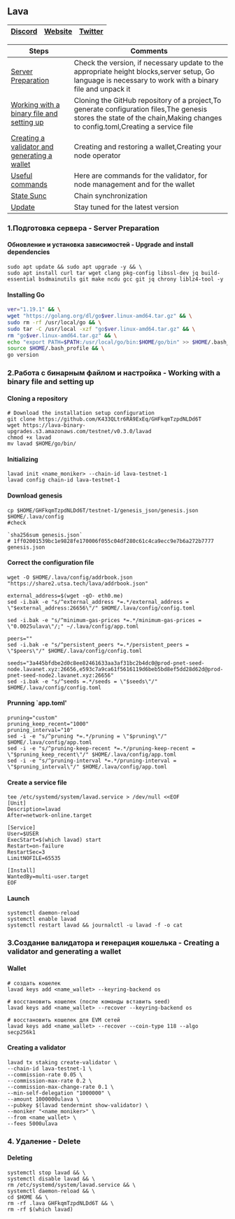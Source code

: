 ## Lava

[Discord](https://discord.gg/7H69AtB3) | [Website](https://lavanet.xyz/) | [Twitter](https://twitter.com/lavanetxyz)
--- | --- | ---

Steps | Comments
--- | --- |
[Server Preparation](https://github.com/DanilJPG/nodes_testnets/blob/main/Lava%20Network/Readme.md#:~:text=1.%D0%9F%D0%BE%D0%B4%D0%B3%D0%BE%D1%82%D0%BE%D0%B2%D0%BA%D0%B0%20%D1%81%D0%B5%D1%80%D0%B2%D0%B5%D1%80%D0%B0%20%2D%20Server%20Preparation) | Check the version, if necessary update to the appropriate height blocks,server setup, Go language is necessary to work with a binary file and unpack it
[Working with a binary file and setting up](https://github.com/DanilJPG/nodes_testnets/blob/main/Lava%20Network/Readme.md#:~:text=2.%D0%A0%D0%B0%D0%B1%D0%BE%D1%82%D0%B0%20%D1%81%20%D0%B1%D0%B8%D0%BD%D0%B0%D1%80%D0%BD%D1%8B%D0%BC%20%D1%84%D0%B0%D0%B9%D0%BB%D0%BE%D0%BC%20%D0%B8%20%D0%BD%D0%B0%D1%81%D1%82%D1%80%D0%BE%D0%B9%D0%BA%D0%B0%20%2D%20Working%20with%20a%20binary%20file%20and%20setting%20up) | Cloning the GitHub repository of a project,To generate configuration files,The genesis stores the state of the chain,Making changes to config.toml,Creating a service file
[Creating a validator and generating a wallet](https://github.com/DanilJPG/nodes_testnets/blob/main/Lava%20Network/Readme.md#:~:text=3.%D0%A1%D0%BE%D0%B7%D0%B4%D0%B0%D0%BD%D0%B8%D0%B5%20%D0%B2%D0%B0%D0%BB%D0%B8%D0%B4%D0%B0%D1%82%D0%BE%D1%80%D0%B0%20%D0%B8%20%D0%B3%D0%B5%D0%BD%D0%B5%D1%80%D0%B0%D1%86%D0%B8%D1%8F%20%D0%BA%D0%BE%D1%88%D0%B5%D0%BB%D1%8C%D0%BA%D0%B0%20%2D%20Creating%20a%20validator%20and%20generating%20a%20wallet) | Creating and restoring a wallet,Creating your node operator
[Useful commands](https://github.com/DanilJPG/nodes_testnets/blob/main/Lava%20Network/Useful%20commands.md) | Here are commands for the validator, for node management and for the wallet
[State Sunc]() | Chain synchronization
[Update](https://github.com/DanilJPG/nodes_testnets/blob/main/Lava%20Network/Update.md) | Stay tuned for the latest version
### 1.Подготовка сервера - Server Preparation 
#### Обновление и установка зависимостей - Upgrade and install dependencies
```Shell
sudo apt update && sudo apt upgrade -y && \
sudo apt install curl tar wget clang pkg-config libssl-dev jq build-essential bsdmainutils git make ncdu gcc git jq chrony liblz4-tool -y
```
#### Installing Go
```Bash
ver="1.19.1" && \
wget "https://golang.org/dl/go$ver.linux-amd64.tar.gz" && \
sudo rm -rf /usr/local/go && \
sudo tar -C /usr/local -xzf "go$ver.linux-amd64.tar.gz" && \
rm "go$ver.linux-amd64.tar.gz" && \
echo "export PATH=$PATH:/usr/local/go/bin:$HOME/go/bin" >> $HOME/.bash_profile && \
source $HOME/.bash_profile && \
go version
```

### 2.Работа с бинарным файлом и настройка - Working with a binary file and setting up
#### Cloning a repository 
```Shell
# Download the installation setup configuration
git clone https://github.com/K433QLtr6RA9ExEq/GHFkqmTzpdNLDd6T
wget https://lava-binary-upgrades.s3.amazonaws.com/testnet/v0.3.0/lavad
chmod +x lavad
mv lavad $HOME/go/bin/
```

#### Initializing 
```Shell
lavad init <name_moniker> --chain-id lava-testnet-1
lavad config chain-id lava-testnet-1
```

#### Download genesis
```Shell
cp $HOME/GHFkqmTzpdNLDd6T/testnet-1/genesis_json/genesis.json $HOME/.lava/config
#check

`sha256sum genesis.json`
# 1ff02001539bc1e9828fe170006f055c04df280c61c4ca9ecc9e7b6a272b7777  genesis.json
```

#### Correct the configuration file
```Shell
wget -O $HOME/.lava/config/addrbook.json "https://share2.utsa.tech/lava/addrbook.json"

external_address=$(wget -qO- eth0.me)
sed -i.bak -e "s/^external_address *=.*/external_address = \"$external_address:26656\"/" $HOME/.lava/config/config.toml

sed -i.bak -e "s/^minimum-gas-prices *=.*/minimum-gas-prices = \"0.0025ulava\"/;" ~/.lava/config/app.toml

peers=""
sed -i.bak -e "s/^persistent_peers *=.*/persistent_peers = \"$peers\"/" $HOME/.lava/config/config.toml

seeds="3a445bfdbe2d0c8ee82461633aa3af31bc2b4dc0@prod-pnet-seed-node.lavanet.xyz:26656,e593c7a9ca61f5616119d6beb5bd8ef5dd28d62d@prod-pnet-seed-node2.lavanet.xyz:26656"
sed -i.bak -e "s/^seeds =.*/seeds = \"$seeds\"/" $HOME/.lava/config/config.toml
```
#### Prunning `app.toml'
```Shell
pruning="custom"
pruning_keep_recent="1000"
pruning_interval="10"
sed -i -e "s/^pruning *=.*/pruning = \"$pruning\"/" $HOME/.lava/config/app.toml
sed -i -e "s/^pruning-keep-recent *=.*/pruning-keep-recent = \"$pruning_keep_recent\"/" $HOME/.lava/config/app.toml
sed -i -e "s/^pruning-interval *=.*/pruning-interval = \"$pruning_interval\"/" $HOME/.lava/config/app.toml
```

#### Create a service file
```Shell
tee /etc/systemd/system/lavad.service > /dev/null <<EOF
[Unit]
Description=lavad
After=network-online.target

[Service]
User=$USER
ExecStart=$(which lavad) start
Restart=on-failure
RestartSec=3
LimitNOFILE=65535

[Install]
WantedBy=multi-user.target
EOF
```

#### Launch
```Shell
systemctl daemon-reload
systemctl enable lavad
systemctl restart lavad && journalctl -u lavad -f -o cat
```


### 3.Создание валидатора и генерация кошелька - Creating a validator and generating a wallet
#### Wallet 
```Shell
# создать кошелек
lavad keys add <name_wallet> --keyring-backend os

# восстановить кошелек (после команды вставить seed)
lavad keys add <name_wallet> --recover --keyring-backend os

# восстановить кошелек для EVM сетей
lavad keys add <name_wallet> --recover --coin-type 118 --algo secp256k1
```

#### Creating a validator 
```Shell
lavad tx staking create-validator \
--chain-id lava-testnet-1 \
--commission-rate 0.05 \
--commission-max-rate 0.2 \
--commission-max-change-rate 0.1 \
--min-self-delegation "1000000" \
--amount 1000000ulava \
--pubkey $(lavad tendermint show-validator) \
--moniker "<name_moniker>" \
--from <name_wallet> \
--fees 5000ulava
```

### 4. Удаление - Delete
#### Deleting
```Shell
systemctl stop lavad && \
systemctl disable lavad && \
rm /etc/systemd/system/lavad.service && \
systemctl daemon-reload && \
cd $HOME && \
rm -rf .lava GHFkqmTzpdNLDd6T && \
rm -rf $(which lavad)
```
